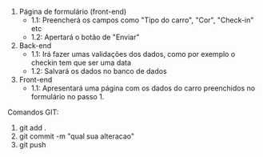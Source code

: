 1) Página de formulário (front-end)
    - 1.1: Preencherá os campos como "Tipo do carro", "Cor", "Check-in" etc
    - 1.2: Apertará o botão de "Enviar"
2) Back-end
    - 1.1: Irá fazer umas validações dos dados, como por exemplo o checkin tem que ser uma data
    - 1.2: Salvará os dados no banco de dados
3) Front-end
    - 1.1: Apresentará uma página com os dados do carro preenchidos no formulário no passo 1.


Comandos GIT:
1) git add . 
2) git commit -m "qual sua alteracao"
3) git push